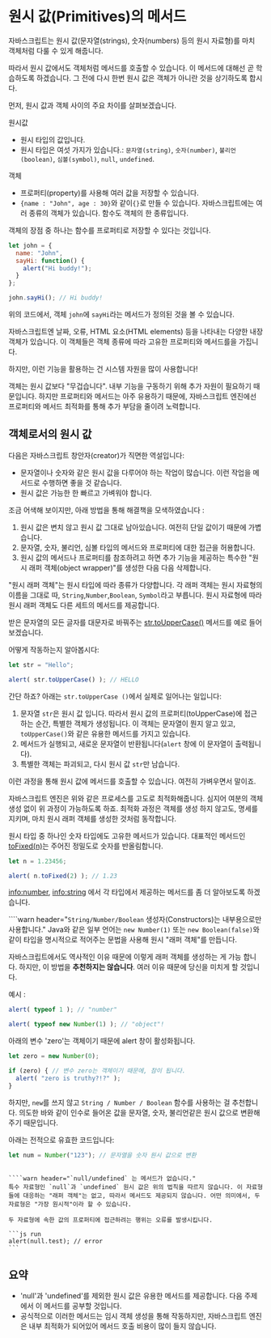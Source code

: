# 원시 값(Primitives)의 메서드

자바스크립트는 원시 값(문자열(strings), 숫자(numbers) 등의 원시 자료형)를 마치 객체처럼 다룰 수 있게 해줍니다. 

따라서 원시 값에서도 객체처럼 메서드를 호출할 수 있습니다. 이 메서드에 대해선 곧 학습하도록 하겠습니다. 그 전에 다시 한번 원시 값은 객체가 아니란 것을 상기하도록 합시다.

먼저, 원시 값과 객체 사이의 주요 차이를 살펴보겠습니다.

원시값

- 원시 타입의 값입니다.
- 원시 타입은 여섯 가지가 있습니다.: `문자열(string)`, `숫자(number)`, `불리언(boolean)`, `심볼(symbol)`, `null`, `undefined`.

객체

- 프로퍼티(property)를 사용해 여러 값을 저장할 수 있습니다.
- `{name : "John", age : 30}`와 같이`{}`로 만들 수 있습니다. 자바스크립트에는 여러 종류의 객체가 있습니다. 함수도 객체의 한 종류입니다.

객체의 장점 중 하나는 함수를 프로퍼티로 저장할 수 있다는 것입니다.

```js run
let john = {
  name: "John",
  sayHi: function() {
    alert("Hi buddy!");
  }
};

john.sayHi(); // Hi buddy!
```

위의 코드에서, 객체 `john`에 `sayHi`라는 메서드가 정의된 것을 볼 수 있습니다. 

자바스크립트엔 날짜, 오류, HTML 요소(HTML elements) 등을 나타내는 다양한 내장 객체가 있습니다. 이 객체들은 객체 종류에 따라 고유한 프로퍼티와 메서드를을 가집니다.

하지만, 이런 기능을 활용하는 건 시스템 자원을 많이 사용합니다!

객체는 원시 값보다 "무겁습니다". 내부 기능을 구동하기 위해 추가 자원이 필요하기 때문입니다. 하지만 프로퍼티와 메서드는 아주 유용하기 때문에, 자바스크립트 엔진에선 프로퍼티와 메서드 최적화를 통해 추가 부담을 줄이려 노력합니다.

## 객체로서의 원시 값

다음은 자바스크립트 창안자(creator)가 직면한 역설입니다:

- 문자열이나 숫자와 같은 원시 값을 다루어야 하는 작업이 많습니다. 이런 작업을 메서드로 수행하면 좋을 것 같습니다.
- 원시 값은 가능한 한 빠르고 가벼워야 합니다.

조금 어색해 보이지만, 아래 방법을 통해 해결책을 모색하였습니다 :

1. 원시 값은 변치 않고 원시 값 그대로 남아있습니다. 여전히 단일 값이기 때문에 가볍습니다.
2. 문자열, 숫자, 불리언, 심볼 타입의 메서드와 프로퍼티에 대한 접근을 허용합니다.
3. 원시 값의 메서드나 프로퍼티를 참조하려고 하면 추가 기능을 제공하는 특수한 "원시 래퍼 객체(object wrapper)"를 생성한 다음 다음 삭제합니다.

"원시 래퍼 객체"는 원시 타입에 따라 종류가 다양합니다. 각 래퍼 객체는 원시 자료형의 이름을 그대로 따, `String`,`Number`,`Boolean`, `Symbol`라고 부릅니다. 원시 자료형에 따라 원시 래퍼 객체도 다른 세트의 메서드를 제공합니다.

받은 문자열의 모든 글자를 대문자로 바꿔주는 [str.toUpperCase()](https://developer.mozilla.org/en/docs/Web/JavaScript/Reference/Global_Objects/String/toUpperCase) 메서드를 예로 들어보겠습니다.

어떻게 작동하는지 알아봅시다:

```js run
let str = "Hello";

alert( str.toUpperCase() ); // HELLO
```

간단 하죠? 아래는 `str.toUpperCase ()`에서 실제로 일어나는 일입니다:

1. 문자열 `str`은 원시 값 입니다. 따라서 원시 값의 프로퍼티(toUpperCase)에 접근하는 순간, 특별한 객체가 생성됩니다. 이 객체는 문자열이 뭔지 알고 있고, `toUpperCase()`와 같은 유용한 메서드를 가지고 있습니다.
2. 메서드가 실행되고, 새로운 문자열이 반환됩니다(`alert` 창에 이 문자열이 출력됩니다).
3. 특별한 객체는 파괴되고, 다시 원시 값 `str`만 남습니다.

이런 과정을 통해 원시 값에 메서드를 호출할 수 있습니다. 여전히 가벼우면서 말이죠.

자바스크립트 엔진은 위와 같은 프로세스를 고도로 최적화해줍니다. 심지어 여분의 객체 생성 없이 위 과정이 가능하도록 하죠. 최적화 과정은 객체를 생성 하지 않고도, 명세를 지키며, 마치 원시 래퍼 객체를 생성한 것처럼 동작합니다.

원시 타입 중 하나인 숫자 타입에도 고유한 메서드가 있습니다. 대표적인 메서드인 [toFixed(n)](https://developer.mozilla.org/en-US/docs/Web/JavaScript/Reference/Global_Objects/Number/toFixed)는 주어진 정밀도로 숫자를 반올림합니다. 

```js run
let n = 1.23456;

alert( n.toFixed(2) ); // 1.23
```

<info:number>, <info:string> 에서 각 타입에서 제공하는 메서드를 좀 더 알아보도록 하겠습니다.

````warn header="`String/Number/Boolean` 생성자(Constructors)는 내부용으로만 사용합니다."
Java와 같은 일부 언어는 `new Number(1)` 또는 `new Boolean(false)`와 같이 타입을 명시적으로 적어주는 문법을 사용해 원시 "래퍼 객체"를 만듭니다.


자바스크립트에서도 역사적인 이유 때문에 이렇게 래퍼 객체를 생성하는 게 가능 합니다. 하지만, 이 방법을 **추천하지는 않습니다**. 여러 이유 때문에 당신을 미치게 할 것입니다. 

예시 :

```js run
alert( typeof 1 ); // "number"

alert( typeof new Number(1) ); // "object"!
```

아래의 변수 'zero'는 객체이기 때문에 alert 창이 활성화됩니다.

```js run
let zero = new Number(0);

if (zero) { // 변수 zero는 객체이기 때문에, 참이 됩니다.
  alert( "zero is truthy?!?" );
}
```

하지만, `new`를 쓰지 않고 `String / Number / Boolean` 함수를 사용하는 걸 추천합니다. 의도한 바와 같이 인수로 들어온 값을 문자열, 숫자, 불리언같은 원시 값으로 변환해 주기 때문입니다.

아래는 전적으로 유효한 코드입니다:
```js
let num = Number("123"); // 문자열을 숫자 원시 값으로 변환
```
````

````warn header="`null/undefined` 는 메서드가 없습니다."
특수 자료형인 `null`과 `undefined` 원시 값은 위의 법칙을 따르지 않습니다. 이 자료형들에 대응하는 "래퍼 객체"는 없고, 따라서 메서드도 제공되지 않습니다. 어떤 의미에서, 두 자료형은 "가장 원시적"이라 할 수 있습니다.

두 자료형에 속한 값의 프로퍼티에 접근하려는 행위는 오류를 발생시킵니다.

```js run
alert(null.test); // error
```
````

## 요약

- 'null'과 'undefined'를 제외한 원시 값은 유용한 메서드를 제공합니다. 다음 주제에서 이 메서드를 공부할 것입니다.
- 공식적으로 이러한 메서드는 임시 객체 생성을 통해 작동하지만, 자바스크립트 엔진은 내부 최적화가 되어있어 메서드 호출 비용이 많이 들지 않습니다.

